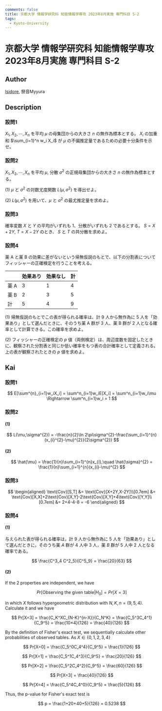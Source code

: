 ```yaml
---
comments: false
title: 京都大学 情報学研究科 知能情報学専攻 2023年8月実施 専門科目 S-2
tags:
  - Kyoto-University
---
```

# 京都大学 情報学研究科 知能情報学専攻 2023年8月実施 専門科目 S-2

## **Author**
[Isidore](https://github.com/heacsing), 祭音Myyura

## **Description**
### 設問1
$X_1, X_2, \cdots, X_n$ を平均 $\mu$ の母集団からの大きさ $n$ の無作為標本とする。
$X_i$ の加重和 $\sum_{i=1}^n w_i X_i$ が $\mu$ の不偏推定量であるための必要十分条件を示せ。

### 設問2
$X_1, X_2, \cdots, X_n$ を平均 $\mu$, 分散 $\sigma^2$ の正規母集団からの大きさ $n$ の無作為標本とする。

(1) $\mu$ と $\sigma^2$ の対数尤度関数 $L(\mu, \sigma^2)$ を導出せよ。

(2) $L(\mu, \sigma^2)$ を用いて、$\mu$ と $\sigma^2$ の最尤推定量を求めよ。

### 設問3
確率変数 $X$ と $Y$ の平均がいずれも $1$、分散がいずれも $2$ であるとする。
$S = X + 2Y$, $T = X - 2Y$ のとき、 $S$ と $T$ の共分散を求めよ。

### 設問4
薬 A と薬 B の効果に差がないという帰無仮説のもとで、以下の分割表についてフィッシャーの正確検定を行うことを考える。

|       | 効果あり | 効果なし | 計  |
|-------|----------|----------|----|
| 薬 A  |    3     |    1     | 4  |
| 薬 B  |    2     |    3     | 5  |
| 計    |    5     |    4     | 9  |

(1) 帰無仮説のもとでこの表が得られる確率は、計 9 人から無作為に 5 人を「効果あり」として選んだときに、そのうち薬 A 群が 3 人、薬 B 群が 2 人となる確率として計算できる。この確率を求めよ。

(2) フィッシャーの正確検定の $p$ 値（両側検定）は、周辺度数を固定したときに、観察された分割表と同じか低い確率をもつ表の合計確率として定義される。上の表が観察されたときの $p$ 値を求めよ。


## **Kai**
### 設問1

$$
E[\sum^{n}_{i=1}w_iX_i] = \sum^n_{i=1}w_iE[X_i] = \sum^n_{i=1}w_i\mu \Rightarrow \sum^n_{i=1}w_i = 1
$$

### 設問2
#### (1)

$$
L(\mu,\sigma^{2}) = -\frac{n}{2}\ln 2\pi\sigma^{2}-\frac{\sum_{i=1}^{n}(x_{i}^{2}-\mu)^{2}}{2\sigma^{2}}
$$

#### (2)

$$
\hat{\mu} = \frac{1}{n}\sum_{i=1}^{n}x_{i},\quad \hat{\sigma}^{2} = \frac{1}{n}\sum_{i=1}^{n}(x_{i}-\mu)^{2}
$$

### 設問3

$$
\begin{aligned}
\text{Cov}[S,T]
&= \text{Cov}[X+2Y,X-2Y]\\[0.7em]
&= \text{Cov}[X,X]+2\text{Cov}[X,Y]-2\text{Cov}[X,Y]+4\text{Cov}[Y,Y]\\[0.7em]
&= 2+4-4-8 = -6
\end{aligned}
$$

### 設問4
#### (1)
与えられた表が得られる確率は，計 $9$ 人から無作為に $5$ 人を「効果あり」として選んだときに，そのうち薬 $A$ 群が $4$ 人中 $3$ 人，薬 $B$ 群が $5$ 人中 $2$ 人となる確率である。

$$
\frac{C^3_4 C^2_5}{C^5_9} = \frac{20}{63}
$$

#### (2)

If the 2 properties are independent, we have

$$
Pr[\text{Observing the given table} | H_0] = Pr[X=3]
$$

in which $X$ follows hypergeometric distribution with $N, K, n = (9, 5, 4)$. Calculate it and we have

$$
Pr[X=3] = \frac{C_K^XC_{N-K}^{n-X}}{C_N^K} = \frac{C_5^3C_4^1}{C_9^5} = \frac{10×4}{126} = \frac{40}{126}
$$

By the definition of Fisher's exact test, we sequentially calculate other probabilities of observed tables. As $X \in \{0, 1, 2, 3, 4\}$

$$
Pr[X=0] = \frac{C_5^0C_4^4}{C_9^5} = \frac{1}{126}
$$

$$
Pr[X=1] = \frac{C_5^1C_4^3}{C_9^5} = \frac{20}{126}
$$

$$
Pr[X=2] = \frac{C_5^2C_4^2}{C_9^5} = \frac{60}{126}
$$

$$
Pr[X=3] = \frac{40}{126}
$$

$$
Pr[X=4] = \frac{C_5^4C_4^0}{C_9^5} = \frac{5}{126}
$$

Thus, the p-value for Fisher's exact test is 

$$
p = \frac{1+20+40+5}{126} = 0.5238
$$